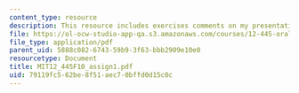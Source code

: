```yaml
---
content_type: resource
description: This resource includes exercises comments on my presentation.
file: https://ol-ocw-studio-app-qa.s3.amazonaws.com/courses/12-445-oral-communication-in-the-earth-atmospheric-and-planetary-sciences-fall-2010/79119fc562be8f51aec70bffd0d15c0c_MIT12_445F10_assign1.pdf
file_type: application/pdf
parent_uid: 5888c082-6743-59b9-3f63-bbb2909e10e0
resourcetype: Document
title: MIT12_445F10_assign1.pdf
uid: 79119fc5-62be-8f51-aec7-0bffd0d15c0c
---
```

